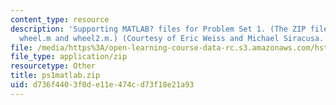 ```yaml
---
content_type: resource
description: 'Supporting MATLAB? files for Problem Set 1. (The ZIP file contains:
  wheel.m and wheel2.m.) (Courtesy of Eric Weiss and Michael Siracusa. Used with permission.)'
file: /media/https%3A/open-learning-course-data-rc.s3.amazonaws.com/hst-582j-biomedical-signal-and-image-processing-spring-2007/d736f4403f0de11e474cd73f18e21a93_ps1matlab.zip
file_type: application/zip
resourcetype: Other
title: ps1matlab.zip
uid: d736f440-3f0d-e11e-474c-d73f18e21a93
---
```

